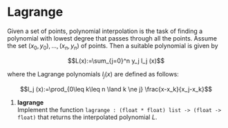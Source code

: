 # Lagrange
Given a set of points, polynomial interpolation is the task of finding a polynomial with lowest degree that passes through all the points. Assume the set $(x_0, y_0), \dots, (x_n, y_n)$ of points. Then a suitable polynomial is given by

$$L(x):=\sum_{j=0}^n y_j l_j (x)$$

where the Lagrange polynomials $l_j (x)$ are defined as follows:

$$l_j (x):=\prod_{0\leq k\leq n \land k \ne j} \frac{x-x_k}{x_j-x_k}$$

1. **lagrange**  
    Implement the function `lagrange : (float * float) list -> (float -> float)` that returns the interpolated polynomial $L$.